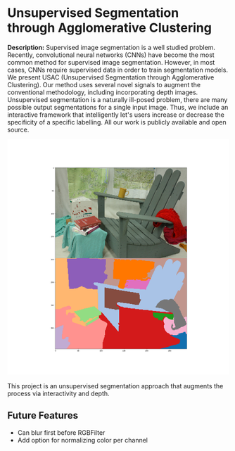 # Unsupervised Segmentation through Agglomerative Clustering

**Description:** Supervised image segmentation is a well studied problem. Recently, convolutional neural networks (CNNs) have become the most common method for supervised image segmentation. However, in most cases, CNNs require supervised data in order to train segmentation models. We present USAC (Unsupervised Segmentation through Agglomerative Clustering). Our method uses several novel signals to augment the conventional methodology, including incorporating depth images. Unsupervised segmentation is a naturally ill-posed problem, there are many possible output segmentations for a single input image. Thus, we include an interactive framework that intelligently let's users increase or decrease the specificity of a specific labelling. All our work is publicly available and open source.

![Example Segmentation](doc_imgs/Figure_1.png)

This project is an unsupervised segmentation approach that augments the process via interactivity and depth.

## Future Features
 - Can blur first before RGBFilter
 - Add option for normalizing color per channel

